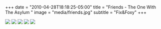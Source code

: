 +++
date = "2010-04-28T18:18:25-05:00"
title = "Friends - The One With The Asylum "
image = "media/friends.jpg"
subtitle = "Fix&Foxy"
+++

![](work/friends/iby_venner_1_439480a.jpg)
![](work/friends/iby_venner_2_439464a.jpg)
![](work/friends/iby_venner_4_07-05-_439403a.jpg)
![](work/friends/IMG_5760.jpg)
![](work/friends/IMG_5818.jpg)